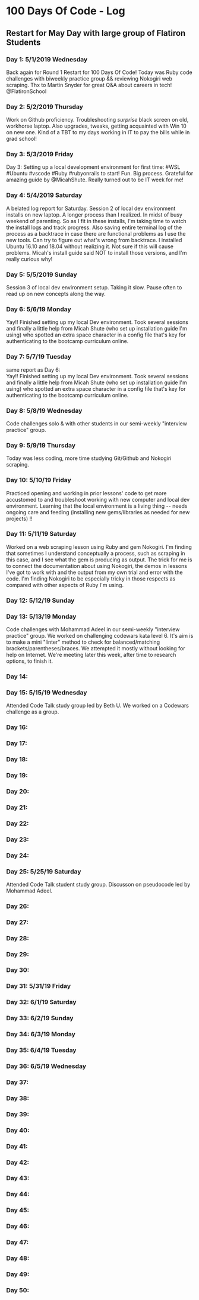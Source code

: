 # 100 Days Of Code - Log

## **Restart for May Day with large group of Flatiron Students**

### Day 1:  5/1/2019 Wednesday
Back again for Round 1 Restart for 100 Days Of Code! Today was Ruby code challenges with biweekly practice group && reviewing Nokogiri web scraping.  Thx to Martin Snyder for great Q&A about careers in tech! @FlatironSchool 

### Day 2: 5/2/2019 Thursday
Work on Github proficiency. Troubleshooting *surprise* black screen on old, workhorse laptop. Also upgrades, tweaks, getting acquainted with Win 10 on new one. Kind of a TBT to my days working in IT to pay the bills while in grad school! 

### Day 3: 5/3/2019 Friday
Day 3:  Setting up a local development environment for first time:  #WSL #Ubuntu #vscode  #Ruby #rubyonrails  to start!  Fun. Big process. Grateful for amazing guide by @MicahShute. Really turned out to be IT week for me!

### Day 4: 5/4/2019 Saturday
A belated log report for Saturday. Session 2 of local dev environment installs on new laptop. A longer process than I realized. In midst of busy weekend of parenting. So as I fit in these installs, I'm taking time to watch the install logs and track progress. Also saving entire terminal log of the process as a backtrace in case there are functional problems as I use the new tools. Can try to figure out what's wrong from backtrace. I installed Ubuntu 16.10 and 18.04 without realizing it. Not sure if this will cause problems. Micah's install guide said NOT to install those versions, and I'm really curious why!

### Day 5: 5/5/2019 Sunday
Session 3 of local dev environment setup. Taking it slow. Pause often to read up on new concepts along the way.

### Day 6: 5/6/19 Monday
Yay!! Finished setting up my local Dev environment. Took several sessions and finally a little help from 
Micah Shute (who set up installation guide I'm using) who spotted an extra space character in a config file that's key for authenticating to the bootcamp curriculum online.

### Day 7: 5/7/19 Tuesday
same report as Day 6:  
Yay!! Finished setting up my local Dev environment. Took several sessions and finally a little help from 
Micah Shute (who set up installation guide I'm using) who spotted an extra space character in a config file that's key for authenticating to the bootcamp curriculum online.

### Day 8: 5/8/19 Wednesday
Code challenges solo & with other students in our semi-weekly "interview practice" group. 

### Day 9: 5/9/19 Thursday
Today was less coding, more time studying Git/Github and Nokogiri scraping.  

### Day 10: 5/10/19 Friday
Practiced opening and working in prior lessons' code to get more accustomed to and troubleshoot working with new computer and local dev environment. Learning that the local environment is a living thing -- needs ongoing care and feeding (installing new gems/libraries as needed for new projects) !!

### Day 11: 5/11/19 Saturday
Worked on a web scraping lesson using Ruby and gem Nokogiri. I'm finding that sometimes I understand conceptually a process, such as scraping in this case, and I see what the gem is producing as output. The trick for me is to connect the documentation about using Nokogiri, the demos in lessons I've got to work with and the output from my own trial and error with the code. I'm finding Nokogiri to be especially tricky in those respects as compared with other aspects of Ruby I'm using.

### Day 12: 5/12/19 Sunday 


### Day 13: 5/13/19 Monday
Code challenges with Mohammad Adeel in our semi-weekly "interview practice" group. We worked on challenging codewars kata level 6. It's aim is to make a mini "linter" method to check for balanced/matching brackets/parentheses/braces. We attempted it mostly without looking for help on Internet. We're meeting later this week, after time to research options, to finish it. 

### Day 14: 


### Day 15: 5/15/19 Wednesday
Attended Code Talk study group led by Beth U. We worked on a Codewars challenge as a group.

### Day 16: 

### Day 17: 

### Day 18: 

### Day 19: 

### Day 20:

### Day 21:

### Day 22:

### Day 23:

### Day 24:

### Day 25: 5/25/19 Saturday
Attended Code Talk student study group. Discusson on pseudocode led by Mohammad Adeel.

### Day 26:

### Day 27:

### Day 28:

### Day 29:

### Day 30:

### Day 31: 5/31/19 Friday

### Day 32: 6/1/19 Saturday

### Day 33: 6/2/19 Sunday

### Day 34: 6/3/19 Monday

### Day 35: 6/4/19 Tuesday

### Day 36: 6/5/19 Wednesday

### Day 37:

### Day 38:

### Day 39:

### Day 40:

### Day 41:

### Day 42:

### Day 43:

### Day 44:

### Day 45:

### Day 46:

### Day 47:

### Day 48:

### Day 49:

### Day 50:

